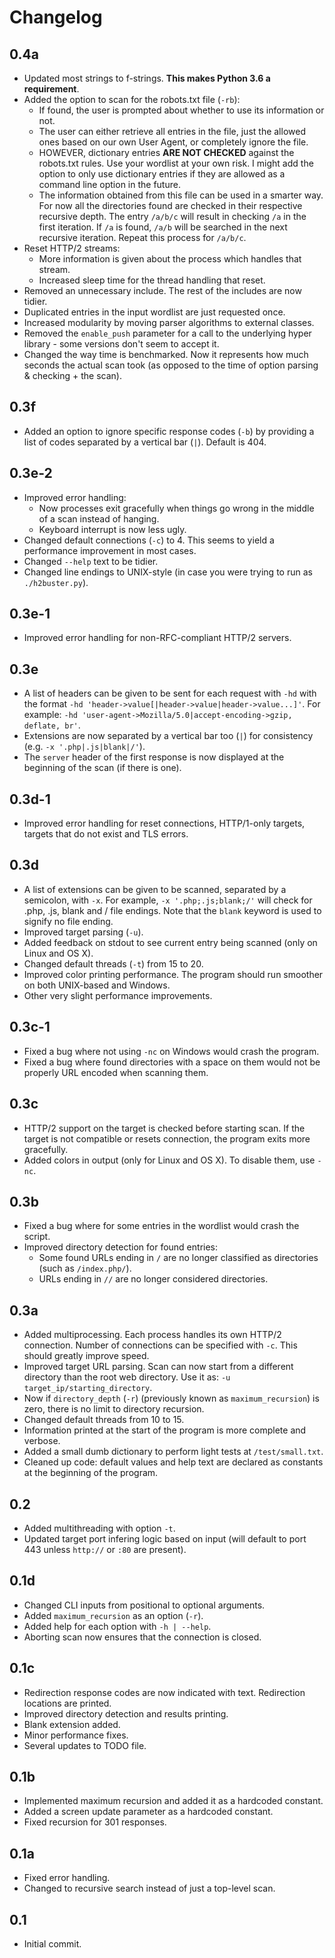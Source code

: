 # Changelog #

## 0.4a ##
* Updated most strings to f-strings. **This makes Python 3.6 a requirement**.
* Added the option to scan for the robots.txt file (`-rb`):
	- If found, the user is prompted about whether to use its information or not.
	- The user can either retrieve all entries in the file, just the allowed ones based on our own User Agent, or completely ignore the file.
	- HOWEVER, dictionary entries **ARE NOT CHECKED** against the robots.txt rules. Use your wordlist at your own risk. I might add the option to only use dictionary entries if they are allowed as a command line option in the future.
	- The information obtained from this file can be used in a smarter way. For now all the directories found are checked in their respective recursive depth. The entry `/a/b/c` will result in checking `/a` in the first iteration. If `/a` is found, `/a/b` will be searched in the next recursive iteration. Repeat this process for `/a/b/c`.
* Reset HTTP/2 streams:
	- More information is given about the process which handles that stream.
	- Increased sleep time for the thread handling that reset.
* Removed an unnecessary include. The rest of the includes are now tidier.
* Duplicated entries in the input wordlist are just requested once.
* Increased modularity by moving parser algorithms to external classes.
* Removed the `enable_push` parameter for a call to the underlying hyper library - some versions don't seem to accept it.
* Changed the way time is benchmarked. Now it represents how much seconds the actual scan took (as opposed to the time of option parsing & checking + the scan).

## 0.3f ##
* Added an option to ignore specific response codes (`-b`) by providing a list of codes separated by a vertical bar (`|`). Default is 404.

## 0.3e-2 ##
* Improved error handling:
	- Now processes exit gracefully when things go wrong in the middle of a scan instead of hanging.
	- Keyboard interrupt is now less ugly.
* Changed default connections (`-c`) to 4. This seems to yield a performance improvement in most cases.
* Changed `--help` text to be tidier.
* Changed line endings to UNIX-style (in case you were trying to run as `./h2buster.py`).

## 0.3e-1 ##
* Improved error handling for non-RFC-compliant HTTP/2 servers.

## 0.3e ##
* A list of headers can be given to be sent for each request with `-hd` with the format `-hd 'header->value[|header->value|header->value...]'`. For example: `-hd 'user-agent->Mozilla/5.0|accept-encoding->gzip, deflate, br'`.
* Extensions are now separated by a vertical bar too (`|`) for consistency (e.g. `-x '.php|.js|blank|/'`).
* The `server` header of the first response is now displayed at the beginning of the scan (if there is one).

## 0.3d-1 ##
* Improved error handling for reset connections, HTTP/1-only targets, targets that do not exist and TLS errors.

## 0.3d ##
* A list of extensions can be given to be scanned, separated by a semicolon, with `-x`. For example, `-x '.php;.js;blank;/'` will check for .php, .js, blank and / file endings. Note that the `blank` keyword is used to signify no file ending.
* Improved target parsing (`-u`).
* Added feedback on stdout to see current entry being scanned (only on Linux and OS X).
* Changed default threads (`-t`) from 15 to 20.
* Improved color printing performance. The program should run smoother on both UNIX-based and Windows.
* Other very slight performance improvements.

## 0.3c-1 ##
* Fixed a bug where not using `-nc` on Windows would crash the program.
* Fixed a bug where found directories with a space on them would not be properly URL encoded when scanning them.

## 0.3c ##
* HTTP/2 support on the target is checked before starting scan. If the target is not compatible or resets connection, the program exits more gracefully.
* Added colors in output (only for Linux and OS X). To disable them, use `-nc`.

## 0.3b ##
* Fixed a bug where for some entries in the wordlist would crash the script.
* Improved directory detection for found entries:
	- Some found URLs ending in `/` are no longer classified as directories (such as `/index.php/`).
	- URLs ending in `//` are no longer considered directories.

## 0.3a ##
* Added multiprocessing. Each process handles its own HTTP/2 connection. Number of connections can be specified with `-c`. This should greatly improve speed.
* Improved target URL parsing. Scan can now start from a different directory than the root web directory. Use it as: `-u target_ip/starting_directory`.
* Now if `directory_depth` (`-r`) (previously known as `maximum_recursion`) is zero, there is no limit to directory recursion.
* Changed default threads from 10 to 15.
* Information printed at the start of the program is more complete and verbose.
* Added a small dumb dictionary to perform light tests at `/test/small.txt`.
* Cleaned up code: default values and help text are declared as constants at the beginning of the program.

## 0.2 ##
* Added multithreading with option `-t`.
* Updated target port infering logic based on input (will default to port 443 unless `http://` or `:80` are present).

## 0.1d ##
* Changed CLI inputs from positional to optional arguments.
* Added `maximum_recursion` as an option (`-r`).
* Added help for each option with `-h | --help`.
* Aborting scan now ensures that the connection is closed.

## 0.1c ##
* Redirection response codes are now indicated with text. Redirection locations are printed.
* Improved directory detection and results printing.
* Blank extension added.
* Minor performance fixes.
* Several updates to TODO file.

## 0.1b ##
* Implemented maximum recursion and added it as a hardcoded constant.
* Added a screen update parameter as a hardcoded constant.
* Fixed recursion for 301 responses.

## 0.1a ##
* Fixed error handling.
* Changed to recursive search instead of just a top-level scan.

## 0.1 ##
* Initial commit.